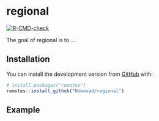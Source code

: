 
<!-- README.md is generated from README.Rmd. Please edit that file -->

# regional

<!-- badges: start -->

[![R-CMD-check](https://github.com/Nowosad/regional/workflows/R-CMD-check/badge.svg)](https://github.com/Nowosad/regional/actions)
<!-- badges: end -->

The goal of regional is to …

## Installation

<!-- You can install the released version of regional from [CRAN](https://CRAN.R-project.org) with: -->

<!-- ``` r -->

<!-- install.packages("regional") -->

<!-- ``` -->

You can install the development version from
[GitHub](https://github.com/) with:

``` r
# install.packages("remotes")
remotes::install_github("Nowosad/regional")
```

## Example
